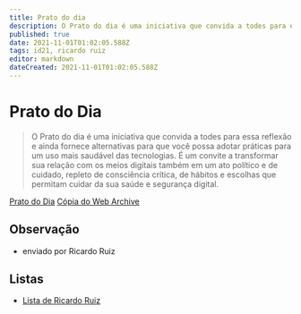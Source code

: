 ```yaml
---
title: Prato do dia
description: O Prato do dia é uma iniciativa que convida a todes para essa reflexão e ainda fornece alternativas para que você possa adotar práticas para um uso mais saudável das tecnologias.
published: true
date: 2021-11-01T01:02:05.588Z
tags: id21, ricardo ruiz
editor: markdown
dateCreated: 2021-11-01T01:02:05.588Z
---
```


# Prato do Dia
> O Prato do dia é uma iniciativa que convida a todes para essa reflexão e ainda fornece alternativas para que você possa adotar práticas para um uso mais saudável das tecnologias. É um convite a transformar sua relação com os meios digitais também em um ato político e de cuidado, repleto de consciência crítica, de hábitos e escolhas que permitam cuidar da sua saúde e segurança digital.

[Prato do Dia](https://pratododia.org/)
[Cópia do Web Archive](https://web.archive.org/web/*/https://pratododia.org/)

## Observação

- enviado por Ricardo Ruiz

## Listas

- [Lista de Ricardo Ruiz](/listas/ricardo-ruiz)